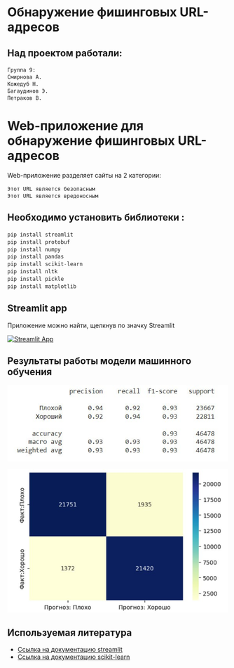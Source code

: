 # Обнаружение фишинговых URL-адресов

## Над проектом работали:

```
Группа 9:
Смирнова А.
Кожедуб Н.
Багаудинов Э.
Петраков В.
```

# Web-приложение для обнаружение фишинговых URL-адресов
Web-приложение разделяет сайты на 2 категории:

```
Этот URL является безопасным
Этот URL является вредоносным
```
## Необходимо установить  библиотеки :
```python
pip install streamlit
pip install protobuf
pip install numpy
pip install pandas
pip install scikit-learn
pip install nltk
pip install pickle
pip install matplotlib
```

## Streamlit app
Приложение можно найти, щелкнув по значку Streamlit

[![Streamlit App](https://static.streamlit.io/badges/streamlit_badge_black_white.svg)](https://smirnovaanastasia1234-final-hw-streamlit-sq0yb0.streamlit.app/)

## Результаты работы модели машинного обучения

![Accurancy](images/accurancy.jpg "Accurancy")

![train](images/train.jpg "train")

## Используемая литература
* [Ссылка на документацию streamlit](https://docs.streamlit.io/)
* [Ссылка на документацию scikit-learn](https://scikit-learn.org/)
